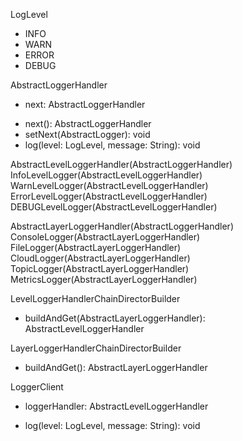LogLevel
+ INFO
+ WARN
+ ERROR
+ DEBUG

AbstractLoggerHandler
- next: AbstractLoggerHandler
+ next(): AbstractLoggerHandler
+ setNext(AbstractLogger): void
+ log(level: LogLevel, message: String): void


AbstractLevelLoggerHandler(AbstractLoggerHandler)
InfoLevelLogger(AbstractLevelLoggerHandler)
WarnLevelLogger(AbstractLevelLoggerHandler)
ErrorLevelLogger(AbstractLevelLoggerHandler)
DEBUGLevelLogger(AbstractLevelLoggerHandler)


AbstractLayerLoggerHandler(AbstractLoggerHandler)
ConsoleLogger(AbstractLayerLoggerHandler)
FileLogger(AbstractLayerLoggerHandler)
CloudLogger(AbstractLayerLoggerHandler)
TopicLogger(AbstractLayerLoggerHandler)
MetricsLogger(AbstractLayerLoggerHandler)


LevelLoggerHandlerChainDirectorBuilder
+ buildAndGet(AbstractLayerLoggerHandler): AbstractLevelLoggerHandler


LayerLoggerHandlerChainDirectorBuilder
+ buildAndGet(): AbstractLayerLoggerHandler


LoggerClient
- loggerHandler: AbstractLevelLoggerHandler
+ log(level: LogLevel, message: String): void

